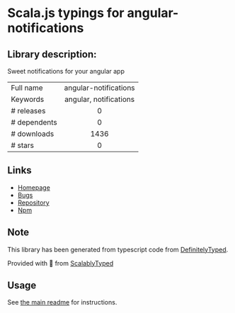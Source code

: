 
# Scala.js typings for angular-notifications


## Library description:
Sweet notifications for your angular app

|                    |                 |
| ------------------ | :-------------: |
| Full name          | angular-notifications |
| Keywords           | angular, notifications |
| # releases         | 0 |
| # dependents       | 0 |
| # downloads        | 1436 |
| # stars            | 0 |

## Links
- [Homepage](https://github.com/nkt/angular-notifications)
- [Bugs](https://github.com/nkt/angular-notifications/issues)
- [Repository](https://github.com/nkt/angular-notifications)
- [Npm](https://www.npmjs.com/package/angular-notifications)
    


## Note
This library has been generated from typescript code from [DefinitelyTyped](https://definitelytyped.org).

Provided with :purple_heart: from [ScalablyTyped](https://github.com/oyvindberg/ScalablyTyped)

## Usage
See [the main readme](../../readme.md) for instructions.


